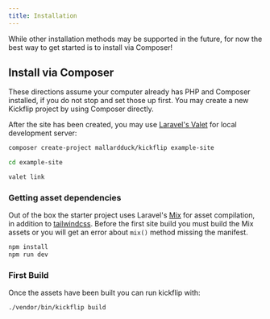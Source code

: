 ```yaml
---
title: Installation
---
```

While other installation methods may be supported in the future, for now the best way to get started is to install via Composer!

## Install via Composer
These directions assume your computer already has PHP and Composer installed, if you do not stop and set those up first.
You may create a new Kickflip project by using Composer directly.

After the site has been created, you may use [Laravel's Valet](https://laravel.com/docs/8.x/valet) for local development server:

```bash
composer create-project mallardduck/kickflip example-site

cd example-site

valet link
```

### Getting asset dependencies
Out of the box the starter project uses Laravel's [Mix](https://laravel.com/docs/8.x/mix) for asset compilation, in addition to [tailwindcss](https://tailwindcss.com/docs/text-color).
Before the first site build you must build the Mix assets or you will get an error about `mix()` method missing the manifest.

```bash
npm install
npm run dev
```

### First Build
Once the assets have been built you can run kickflip with:
```bash
./vendor/bin/kickflip build
```